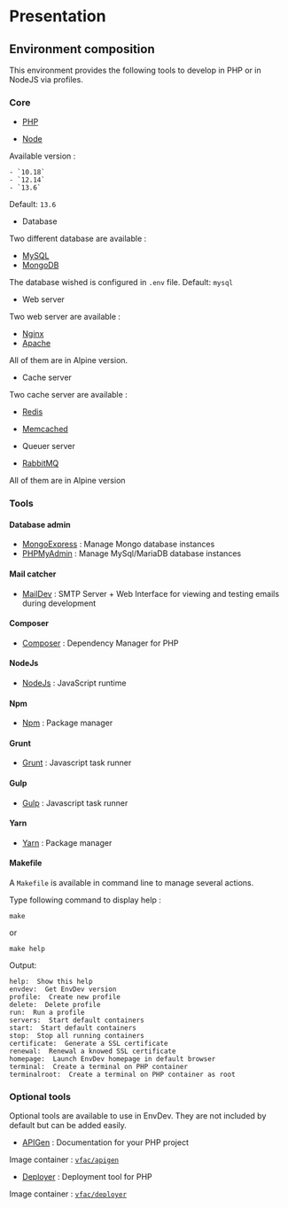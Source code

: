# Presentation

## Environment composition

This environment provides the following tools to develop in PHP or in NodeJS via profiles.

### Core

- [PHP](http://php.net)

- [Node](https://nodejs.org/)

Available version :

    - `10.18`
    - `12.14`
    - `13.6`

Default: `13.6`

- Database

Two different database are available :

- [MySQL](https://www.mysql.com)
- [MongoDB](https://www.mongodb.com)

The database wished is configured in `.env` file. Default: `mysql`

- Web server

Two web server are available :

- [Nginx](https://nginx.org)
- [Apache](https://httpd.apache.org/)

All of them are in Alpine version.

- Cache server

Two cache server are available :

- [Redis](https://redis.io/)
- [Memcached](https://memcached.org/)

- Queuer server

- [RabbitMQ](https://www.rabbitmq.com/)

All of them are in Alpine version

### Tools

#### Database admin

- [MongoExpress](https://github.com/mongo-express/mongo-express) : Manage Mongo database instances
- [PHPMyAdmin](https://www.phpmyadmin.net/) : Manage MySql/MariaDB database instances

#### Mail catcher

- [MailDev](http://danfarrelly.nyc/MailDev) : SMTP Server + Web Interface for viewing and testing emails during development

#### Composer

- [Composer](https://getcomposer.org) : Dependency Manager for PHP

#### NodeJs

- [NodeJs](https://nodejs.org/en) : JavaScript runtime

#### Npm

- [Npm](https://www.npmjs.com/) : Package manager

#### Grunt

- [Grunt](https://gruntjs.com/) : Javascript task runner

#### Gulp

- [Gulp](https://gulpjs.com/) : Javascript task runner

#### Yarn

- [Yarn](https://yarnpkg.com/en/) : Package manager

#### Makefile

A `Makefile` is available in command line to manage several actions.

Type following command to display help :

```shell
make
```

or

```shell
make help
```

Output:

```shell
help:  Show this help
envdev:  Get EnvDev version
profile:  Create new profile
delete:  Delete profile
run:  Run a profile
servers:  Start default containers
start:  Start default containers
stop:  Stop all running containers
certificate:  Generate a SSL certificate
renewal:  Renewal a knowed SSL certificate
homepage:  Launch EnvDev homepage in default browser
terminal:  Create a terminal on PHP container
terminalroot:  Create a terminal on PHP container as root
```

### Optional tools

Optional tools are available to use in EnvDev. They are not included by default but can be added easily.

- [APIGen](https://github.com/ApiGen/ApiGen)  : Documentation for your PHP project

Image container : [`vfac/apigen`](https://hub.docker.com/r/vfac/apigen/)

- [Deployer](https://deployer.org) : Deployment tool for PHP

Image container : [`vfac/deployer`](https://hub.docker.com/r/vfac/deployer/)

